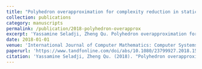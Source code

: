 ```yaml
---
title: "Polyhedron overapproximation for complexity reduction in static analysis"
collection: publications
category: manuscripts
permalink: /publication/2018-polyhedron-overapprox
excerpt: 'Yassamine Seladji, Zheng Qu. Polyhedron overapproximation for complexity reduction in static analysis.'
date: 2018-01-01
venue: 'International Journal of Computer Mathematics: Computer Systems Theory'
paperurl: 'https://www.tandfonline.com/doi/abs/10.1080/23799927.2018.1535525'
citation: 'Yassamine Seladji, Zheng Qu. (2018). "Polyhedron overapproximation for complexity reduction in static analysis." <i>International Journal of Computer Mathematics: Computer Systems Theory</i>.'
---
```

